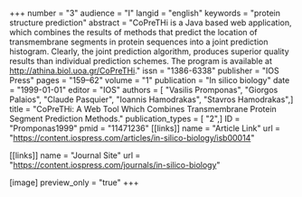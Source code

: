 +++
number = "3"
audience = "I"
langid = "english"
keywords = "protein structure prediction"
abstract = "CoPreTHi is a Java based web application, which combines the results of methods that predict the location of transmembrane segments in protein sequences into a joint prediction histogram. Clearly, the joint prediction algorithm, produces superior quality results than individual prediction schemes. The program is available at http://athina.biol.uoa.gr/CoPreTHi."
issn = "1386-6338"
publisher = "IOS Press"
pages = "159–62"
volume = "1"
publication = "In silico biology"
date = "1999-01-01"
editor = "IOS"
authors = [ "Vasilis Promponas", "Giorgos Palaios", "Claude Pasquier", "Ioannis Hamodrakas", "Stavros Hamodrakas",]
title = "CoPreTHi: A Web Tool Which Combines Transmembrane Protein Segment Prediction Methods."
publication_types = [ "2",]
ID = "Promponas1999"
pmid = "11471236"
[[links]]
name = "Article Link"
url = "https://content.iospress.com/articles/in-silico-biology/isb00014"

[[links]]
name = "Journal Site"
url = "https://content.iospress.com/journals/in-silico-biology"

[image]
preview_only = "true"
+++
